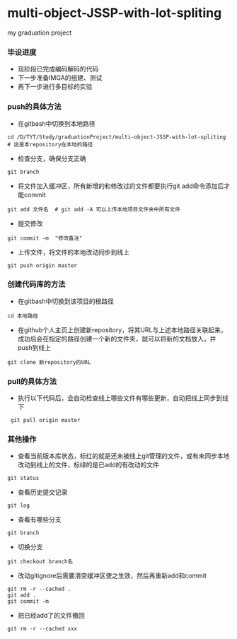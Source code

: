 # multi-object-JSSP-with-lot-spliting
my graduation project

### 毕设进度
* 现阶段已完成编码解码的代码
* 下一步准备IMGA的组建、测试
* 再下一步进行多目标的实验

### push的具体方法
* 在gitbash中切换到本地路径
```
cd /D/TYT/Study/graduationProject/multi-object-JSSP-with-lot-spliting  # 这是本repository在本地的路径
```
* 检查分支，确保分支正确
```
git branch
```
* 将文件加入缓冲区，所有新增的和修改过的文件都要执行git add命令添加后才能commit

```
git add 文件名  # git add -A 可以上传本地项目文件夹中所有文件
```
* 提交修改
```
git commit -m  "修改备注" 
```
* 上传文件，将文件的本地改动同步到线上
```
git push origin master
```
### 创建代码库的方法
* 在gitbash中切换到该项目的根路径
```
cd 本地路径
```
* 在github个人主页上创建新repository，将其URL与上述本地路径关联起来，成功后会在指定的路径创建一个新的文件夹，就可以将新的文档放入，并push到线上
```
git clone 新repository的URL
```

### pull的具体方法
* 执行以下代码后，会自动检查线上哪些文件有哪些更新，自动把线上同步到线下
```
 git pull origin master
```

### 其他操作
* 查看当前版本库状态，标红的就是还未被线上git管理的文件，或有未同步本地改动到线上的文件，标绿的是已add的有改动的文件
```
git status
```
* 查看历史提交记录
```
git log
```
* 查看有哪些分支
```
git branch
```
* 切换分支
```
git checkout branch名  
```
* 改动gitignore后需要清空缓冲区使之生效，然后再重新add和commit
```
git rm -r --cached .
git add .
git commit -m 
```
* 把已经add了的文件撤回
```
git rm -r --cached xxx  
```
